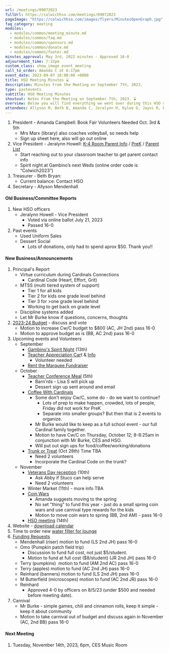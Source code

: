 ```yaml
---
url: /meetings/09072023
fullUrl: https://colwichhso.com/meetings/09072023
pageImage: "https://colwichhso.com/images/flyers/MinutesOpenGraph.jpg"
faq_category: meeting
modules:
  - modules/common/meeting_minute.md
  - modules/common/faq.md
  - modules/common/sponsors.md
  - modules/common/donate.md
  - modules/common/footer.md
minutes_approval: May 3rd, 2022 minutes - Approved 16-0
adjournment_time: 7:32pm
custom_class: show_image event_meeting
call_to_order: Amanda C at 6:17pm
event_date: 2023-09-07 18:00:00 +0000
title: HSO Meeting Minutes ⌛
description: Minutes From the Meeting on September 7th, 2023.
type: pastevents
subtitle: HSO Meeting Minutes
shoutout: Notes From the Meeting on September 7th, 2023. ⌛
overview: Below you will find everything we went over during this HSO meeting.
attendees: Allyson M, Beth B, Amanda C, Jeralynn H, Kylee G, Jayni R, Evan B, Karen C, Breanna F, Taryn B, Jeremy P, Amy W, Lisa S, Samantha M, Rachel W, Rachel M
---
```

1. President - Amanda Campbell: Book Fair Volunteers Needed Oct. 3rd & 5th
   * Mrs Marx (library) also coaches volleyball, so needs help
   * Sign up sheet here, also will go out online
2. Vice President - Jeralynn Howell: [K-4 Room Parent Info](https://docs.google.com/document/u/1/d/1kW8DfCaaiGtdIBFg00E0-5Vi9oMjeLSdPui76qGO8LY/edit) / [PreK](https://docs.google.com/document/u/1/d/1ymlZxohqw34CfdqWEtNtWSZXsrVzdt-4guo1qy0awOw/edit) / [Parent List](https://docs.google.com/spreadsheets/u/1/d/1HBerfKPcbBKbOK_MopKb9vhzm-s3kpzU74kpjSxoNlE/edit)
   * Start reaching out to your classroom teacher to get parent contact info
   * Spirit night at Gambino’s next Weds (online order code is “Colwich2023”)
3. Treasurer - Beth Bryan:
   * Current balance: Contact HSO
4. Secretary - Allyson Mendenhall

#### Old Business/Committee Reports

1. New HSO officers
    * Jeralynn Howell - Vice President
        * Voted via online ballot July 21, 2023
        * Passed 16-0
2. Past events
    * Used Uniform Sales
    * Dessert Social
        * Lots of donations, only had to spend aprox $50.  Thank you!!

#### New Business/Announcements

1.  Principal's Report
    * Virtue curriculum during Cardinals Connections
        * Cardinal Code (Heart, Effort, Grit)
    * MTSS (multi tiered system of support)
        * Tier 1 for all kids
        * Tier 2 for kids one grade level behind
        * Tier 3 for >one grade level behind
        * Working to get back on grade level
    * Discipline systems added
    * Let Mr Burke know if questions, concerns, thoughts
2.  [2023-24 Budget](https://docs.google.com/spreadsheets/d/1TErzJjgiULzMsKvEBuA-NWOp6x_tl_pnV3baK1FQUIE/edit#gid=1992451446) - discuss and vote
    * Motion to increase Cw/C budget to $800 (AC, JH 2nd) pass 16-0
    * Motion to approve budget as is (BB, AC 2nd) pass 16-0
3.  Upcoming events and Volunteers
    * September
        * [Gambino's Spirit Night](https://colwichhso.com/gambinos/) (13th)
        * [Teacher Appreciation Car](https://colwichhso.com/appreciation1/)t & [Info](https://docs.google.com/document/d/1z3oOUC3DdjlqUeSg00oLlGfrwRUKJgV0zprlnl3wfuI/edit)
            * Volunteer needed
        * [Rent the Marquee Fundraiser](https://colwichhso.com/marquee/)
    * October
        * [Teacher Conference Meal](https://colwichhso.com/meals/) (5th)
            * Barn'rds - Lisa S will pick up
            * Dessert sign up sent around and email
        * [Coffee With Cardinals](https://colwichhso.com/coffee/)
            * Some don't enjoy Cw/C, some do - do we want to continue?
                * Lots of prep to make happen, crowded, lots of people, Friday did not work for PreK
                * Separate into smaller groups? But then that is 2 events to organize.
            * Mr Burke would like to keep as a full school event - our full Cardinal family together.
            * Motion to have Cw/C on Thursday, October 12; 8-8:25am in conjunction with Mr Burke, CES and HSO.
            * Will put out sign ups for food/coffee/working/donations
        * [Trunk or Treat](https://colwichhso.com/trunkortreat/) (Oct 28th) Time TBA
            * Need 2 volunteers
            * Incorporate the Cardinal Code on the trunk?
    * November
        * [Veterans Day reception](https://colwichhso.com/veteransday/) (10th)
            * Ask Abby if Stuco can help serve
            * Need 2 volunteers
        * Winter Market (11th) - more info TBA
        * [Coin Wars](https://colwichhso.com/coinwars/) 
            * Amanda suggests moving to the spring
            * No set "thing" to fund this year - just do a small spring coin wars and use carnival type rewards for the kids
            * Motion to move coin wars to spring (BB, 2nd AM) - pass 16-0
        * [HSO meeting](https://colwichhso.com/meetings/11062022/) (14th)
4.  Website - [download calendar](https://colwichhso.com/calendar/)
5.  Time to order new [water filter for lounge](https://docs.google.com/spreadsheets/d/1lsQd0nrM53qZSm-gdNZtqYfzBajNklEQr3C8AqEp6eM/edit?usp=sharing)
6.  [Funding Requests](https://docs.google.com/document/d/1I6P3hfNDwsK47d7eOM0-zIKBnElhdp4UUC6fWt17s1U/edit?usp=sharing)
    * Mendenhall (riser) motion to fund (LS 2nd JH) pass 16-0
    * Omo (Pumpkin patch field trip)
        * Discussion to fund full cost, not just $5/student.
        * Motion to fund at full cost ($8/student) (JR 2nd JH) pass 16-0
    * Terry (pumpkins)  motion to fund (AM 2nd AC) pass 16-0
    * Terry (apples) motion to fund (AC 2nd JH) pass 16-0 
    * Reinhard (banners) motion to fund (LS 2nd JH) pass 16-0
    * M Butterfield (microscopes) motion to fund (AC 2nd JR) pass 16-0
    * Reinhard
        * Approved 4-0 by officers on 8/5/23 (under $500 and needed before meeting date).  
7. Carnival
    * Mr Burke - simple games, chili and cinnamon rolls, keep it simple - keep it about community
    * Motion to take carnival out of budget and discuss again in November (AC, 2nd BB) pass 16-0

#### Next Meeting

1. Tuesday, November 14th, 2023, 6pm, CES Music Room


